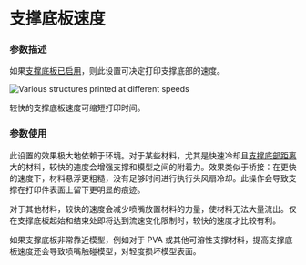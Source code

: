 支撑底板速度
====
### **参数描述**
如果[支撑底板已启用](../support_adv/support_bottom_enable.md)，则此设置可决定打印支撑底部的速度。

![Various structures printed at different speeds](../images/speed_difference.png)

较快的支撑底板速度可缩短打印时间。

### **参数使用**
此设置的效果极大地依赖于环境。对于某些材料，尤其是快速冷却且[支撑底部距离](../support_adv/support_bottom_distance.md)大的材料，较快的速度会增强支撑和模型之间的附着力。效果类似于桥接：在更快的速度下，材料悬浮更粗糙，没有足够时间进行执行头风扇冷却。此操作会导致支撑在打印件表面上留下更明显的痕迹。

对于其他材料，较快的速度会减少喷嘴放置材料的力量，使材料无法大量流出。仅在支撑底板起始和结束处即将达到流速变化限制时，较快的速度才比较有利。

如果支撑底板非常靠近模型，例如对于 PVA 或其他可溶性支撑材料，提高支撑底板速度还会导致喷嘴触碰模型，对轻度损坏模型表面。
